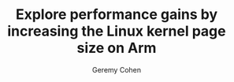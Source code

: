 ---
title: Explore performance gains by increasing the Linux kernel page size on Arm

minutes_to_complete: 30

who_is_this_for: This is an introductory topic for developers who want to modify the Linux kernel page size on Arm-based systems to improve performance for memory-intensive workloads.

learning_objectives:
  - Explain the differences in page size configuration between Arm64 and x86 architectures.
  - Understand how page size affects memory efficiency and system performance.
  - Check the current memory page size on an Arm-based Linux system.
  - Install and boot into a Linux kernel configured with 64K page size support.
  - Confirm that the 64K page size is active.
  - Optionally revert to the default 4K page size kernel.

prerequisites:
  - Access to an Arm-based Linux system running Ubuntu, Debian, or CentOS.

author: Geremy Cohen

skill_level: Introductory
subjects: Performance and Architecture
    
armips:
    - Neoverse

operatingsystems:
    - Linux

tools_software_languages:
    - bash

further_reading:
    - resource:
        title: Understanding Memory Page Sizes on Arm64
        link: https://amperecomputing.com/tuning-guides/understanding-memory-page-sizes-on-arm64
        type: documentation
    - resource:
        title: Page (computer memory) – Wikipedia
        link: https://en.wikipedia.org/wiki/Page_(computer_memory)
        type: documentation
    - resource:
        title: Debian Kernel Source Guide
        link: https://www.debian.org/doc/manuals/debian-reference/ch05.en.html#_kernel_source
        type: documentation
    - resource:
        title: Ubuntu Kernel Build Docs
        link: https://wiki.ubuntu.com/Kernel/BuildYourOwnKernel
        type: documentation
    - resource:
        title: CentOS Documentation
        link: https://docs.centos.org/
        type: documentation

### FIXED, DO NOT MODIFY
# ================================================================================
weight: 1                       # _index.md always has weight of 1 to order correctly
layout: "learningpathall"       # All files under learning paths have this same wrapper
learning_path_main_page: "yes"  # This should be surfaced when looking for related content. Only set for _index.md of learning path content.
---